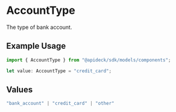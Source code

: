 # AccountType

The type of bank account.

## Example Usage

```typescript
import { AccountType } from "@apideck/sdk/models/components";

let value: AccountType = "credit_card";
```

## Values

```typescript
"bank_account" | "credit_card" | "other"
```